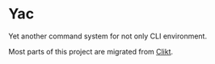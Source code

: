 # Yac

Yet another command system for not only CLI environment.

Most parts of this project are migrated from [Clikt](https://github.com/ajalt/clikt).
